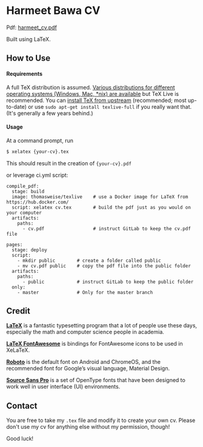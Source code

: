 # Harmeet Bawa CV

Pdf: [harmeet_cv.pdf](https://taji2.gitlab.io/harmeet-cv/cv.pdf)

Built using LaTeX. 

## How to Use

#### Requirements

A full TeX distribution is assumed.  [Various distributions for different operating systems (Windows, Mac, \*nix) are available](http://tex.stackexchange.com/q/55437) but TeX Live is recommended.
You can [install TeX from upstream](http://tex.stackexchange.com/q/1092) (recommended; most up-to-date) or use `sudo apt-get install texlive-full` if you really want that.  (It's generally a few years behind.)

#### Usage

At a command prompt, run

```bash
$ xelatex {your-cv}.tex
```

This should result in the creation of ``{your-cv}.pdf``

or leverage ci.yml script:

```
compile_pdf:
  stage: build
  image: thomasweise/texlive    # use a Docker image for LaTeX from https://hub.docker.com/
  script: xelatex cv.tex        # build the pdf just as you would on your computer
  artifacts:
    paths: 
      - cv.pdf                  # instruct GitLab to keep the cv.pdf file

pages:
  stage: deploy
  script:
    - mkdir public        # create a folder called public
    - mv cv.pdf public    # copy the pdf file into the public folder
  artifacts:
    paths:
      - public            # instruct GitLab to keep the public folder
  only:
    - master              # Only for the master branch 

```

## Credit

[**LaTeX**](http://www.latex-project.org) is a fantastic typesetting program that a lot of people use these days, especially the math and computer science people in academia.

[**LaTeX FontAwesome**](https://github.com/furl/latex-fontawesome) is bindings for FontAwesome icons to be used in XeLaTeX.

[**Roboto**](https://github.com/google/roboto) is the default font on Android and ChromeOS, and the recommended font for Google’s visual language, Material Design.

[**Source Sans Pro**](https://github.com/adobe-fonts/source-sans-pro) is a set of OpenType fonts that have been designed to work well in user interface (UI) environments.


## Contact

You are free to take my `.tex` file and modify it to create your own cv. Please don't use my cv for anything else without my permission, though!

Good luck!
